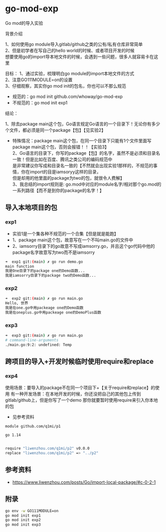 # go-mod-exp
Go mod的导入实验

背景介绍

1、如何使用go module导入gitlab/github之类的公有/私有仓库非常简单  
2、但是初学者在写自己的hello world的时候、或者项目开发的时候  
想要使用go的import导本地文件的时候，会遇到一些问题，很多人就容易卡在这里  

目标：
1、通过实验，梳理明白go module的import本地文件的方式  
2、注意GO111MODULE=on的设置  
3、仔细观察，其实你go mod init的包名，你也可以不那么规范  
- 规范的：go mod init github.com/whoway/go-mod-exp
- 不规范的：go mod init exp1


结论：

1、除去package main这个包，Go语言规定Go语言的一个目录下！无论你有多少个文件，都必须是同一个package【包】【见实验2】
- 特殊情况：package main这个包，在同一个目录下只能有1个文件里面写package main这个包，否则会报错！！【实验3】  
2、Go语言的目录下，你写的package【包】的名字，虽然不是必须和目录名一致！但是比如在百度、腾讯之类公司的编码规范中  
是非常建议你写成和目录名一致的【不然就会出现实验1那样的，不规范的事情，你在import的目是iamsoryy这样的目录，  
但是却用的他里面的package为two的包，就很令人费解】  
3、我总结的import规则是: go.mod中对应的module名字/相对那个go.mod的一系列路径【而不是到你的package的名字！】  


## 导入本地项目的包

### exp1

- 实验1是一个集各种不规范的一个合集【但是就是能跑】
 - 1、package main这个包，故意写在一个不叫main.go的文件中
 - 2、iamsorry目录下的go故意不写成iamsorry.go，并且这个go代码中他的package名字故意写为two而不是iamsorry

```bash
➜  exp1 git:(main) ✗ go run demo.go 
main function
我是One目录下的package one的Demo函数...
我是iamsorry目录下的package two的Demo函数...
```

### exp2

```bash
➜  exp2 git:(main) ✗ go run main.go 
Hello, 世界
我是在one.go中用packeage one的Demo函数
我是在oneplus.go中用packeage one的DemoPlus函数
```


### exp3

```bash
➜  exp3 git:(main) ✗ go run main.go 
# command-line-arguments
./main.go:9:2: undefined: Temp
```


## 跨项目的导入+开发时候临时使用require和replace

### exp4

使用场景：要导入的package不在同一个项目下+【关于require和replace】的使用
有一种开发场景：在本地开发的时候，你还没把自己的其他包上传到gitlab/github上，但是你写了一个demo
那你就要暂时使用require来引入你本地的包
- 见参考资料

```bash
module github.com/q1mi/p1

go 1.14


require "liwenzhou.com/q1mi/p2" v0.0.0
replace "liwenzhou.com/q1mi/p2" => "../p2"

```


## 参考资料

- https://www.liwenzhou.com/posts/Go/import-local-package/#c-0-2-1


## 附录

```bash
go env -w GO111MODULE=on
go mod init exp1
go mod init exp2
go mod init exp3
```